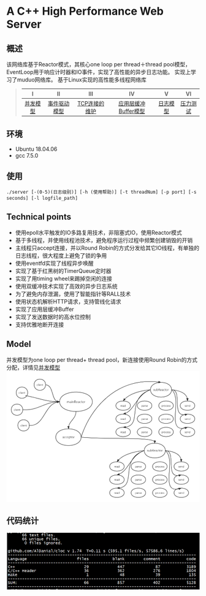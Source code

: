 # A C++ High Performance Web Server
## 概述   
该网络库基于Reactor模式，其核心one loop per thread＋thread pool模型，EventLoop用于响应计时器和IO事件，实现了高性能的异步日志功能。 实现上学习了muduo网络库。
基于Linux实现的高性能多线程网络库
> |Ⅰ|Ⅱ|Ⅲ|Ⅳ|Ⅴ|Ⅵ|
> |:--:|:--:|:--:|:--:|:--:|:--:|
> |[并发模型](./%E5%B9%B6%E5%8F%91%E6%A8%A1%E5%9E%8B.md)|[事件驱动模型](./%E4%BA%8B%E4%BB%B6%E9%A9%B1%E5%8A%A8%E6%A8%A1%E5%9E%8B.md)|[TCP连接的维护](./TCP%E8%BF%9E%E6%8E%A5%E7%9A%84%E7%BB%B4%E6%8A%A4.md)|[应用层缓冲Buffer模型](./%E5%BA%94%E7%94%A8%E5%B1%82%E7%BC%93%E5%86%B2Buffer%E6%A8%A1%E5%9E%8B.md)|[日志模型](./%E6%97%A5%E5%BF%97%E6%A8%A1%E5%9E%8B.md)|[压力测试](./%E5%8E%8B%E5%8A%9B%E6%B5%8B%E8%AF%95.md)|

## 环境   
* Ubuntu 18.04.06
* gcc 7.5.0

## 使用
    ./server [-(0-5)(日志级别)] [-h (使用帮助)] [-t threadNum] [-p port] [-s seconds] [-l logfile_path]

## Technical points
* 使用epoll水平触发的IO多路复用技术，非阻塞式IO，使用Reactor模式
* 基于多线程，并使用线程池技术，避免程序运行过程中频繁创建销毁的开销
* 主线程只accept连接，并以Round Robin的方式分发给其它IO线程，有单独的日志线程，很大程度上避免了锁的争用
* 使用eventfd实现了线程异步唤醒
* 实现了基于红黑树的TimerQueue定时器
* 实现了用timing wheel来踢掉空闲的连接
* 使用双缓冲技术实现了高效的异步日志系统
* 为了避免内存泄漏，使用了智能指针等RALL技术
* 使用状态机解析HTTP请求，支持管线化请求
* 实现了应用层缓冲Buffer
* 实现了发送数据时的高水位控制
* 支持优雅地断开连接

## Model
并发模型为one loop per thread+ thread pool，新连接使用Round Robin的方式分配，详情见[并发模型](./%E5%B9%B6%E5%8F%91%E6%A8%A1%E5%9E%8B.md)   
![并发模型](./datum//Reactor%E6%A8%A1%E5%9E%8B.png)

## 代码统计
![代码统计](./datum//%E4%BB%A3%E7%A0%81%E7%BB%9F%E8%AE%A1.png)

